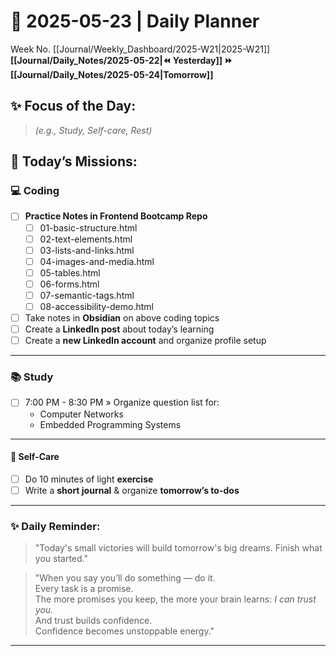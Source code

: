 # 🌼 **2025-05-23** | Daily Planner

Week No. [[Journal/Weekly_Dashboard/2025-W21|2025-W21]]
**[[Journal/Daily_Notes/2025-05-22|⏪ Yesterday]] ⏩ [[Journal/Daily_Notes/2025-05-24|Tomorrow]]**

## ✨ Focus of the Day:  
> *(e.g., Study, Self-care, Rest)*

## 🌸 Today’s Missions:

### 💻 Coding

- [ ]  **Practice Notes in Frontend Bootcamp Repo**
	- [ ] 01-basic-structure.html
	- [ ] 02-text-elements.html
	- [ ] 03-lists-and-links.html
	- [ ] 04-images-and-media.html
	- [ ] 05-tables.html
	- [ ] 06-forms.html
	- [ ] 07-semantic-tags.html
	- [ ] 08-accessibility-demo.html

- [ ]  Take notes in **Obsidian** on above coding topics    
- [ ]  Create a **LinkedIn post** about today’s learning
- [ ]  Create a **new LinkedIn account** and organize profile setup

---

### 📚 Study

- [ ]  7:00 PM - 8:30 PM » Organize question list for:    
    -  Computer Networks        
    -  Embedded Programming Systems

---

#### 🧘 **Self-Care**

- [ ]  Do 10 minutes of light **exercise**    
- [ ]  Write a **short journal** & organize **tomorrow’s to-dos**

---

### ✨ Daily Reminder:  
>"Today's small victories will build tomorrow's big dreams. Finish what you started."

>"When you say you’ll do something — do it.  
Every task is a promise.  
The more promises you keep, the more your brain learns: _I can trust you._  
And trust builds confidence.  
Confidence becomes unstoppable energy."

---


